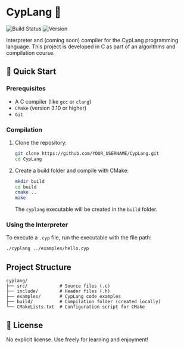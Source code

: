 # CypLang 🦉

![Build Status](https://img.shields.io/badge/build-passing-brightgreen)
![Version](https://img.shields.io/badge/version-0.0.1-blue)

Interpreter and (coming soon) compiler for the CypLang programming language. This project is developed in C as part of an algorithms and compilation course.

## 🚀 Quick Start

### Prerequisites

- A C compiler (like `gcc` or `clang`)
- `CMake` (version 3.10 or higher)
- `Git`

### Compilation

1. Clone the repository:
   ```bash
   git clone https://github.com/YOUR_USERNAME/CypLang.git
   cd CypLang
   ```

2. Create a build folder and compile with CMake:
   ```bash
   mkdir build
   cd build
   cmake ..
   make
   ```
   The `cyplang` executable will be created in the `build` folder.

### Using the Interpreter

To execute a `.cyp` file, run the executable with the file path:

```bash
./cyplang ../examples/hello.cyp
```

## Project Structure
```
cyplang/
├── src/            # Source files (.c)
├── include/        # Header files (.h)
├── examples/       # CypLang code examples
├── build/          # Compilation folder (created locally)
└── CMakeLists.txt  # Configuration script for CMake
```


## 📜 License

No explicit license. Use freely for learning and enjoyment!

